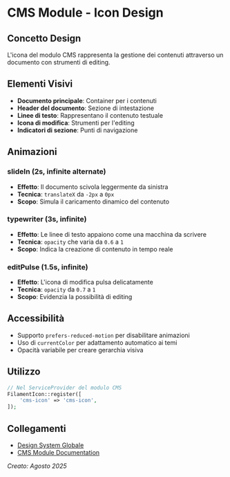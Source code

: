 # CMS Module - Icon Design

## Concetto Design
L'icona del modulo CMS rappresenta la gestione dei contenuti attraverso un documento con strumenti di editing.

## Elementi Visivi
- **Documento principale**: Container per i contenuti
- **Header del documento**: Sezione di intestazione
- **Linee di testo**: Rappresentano il contenuto testuale
- **Icona di modifica**: Strumenti per l'editing
- **Indicatori di sezione**: Punti di navigazione

## Animazioni

### slideIn (2s, infinite alternate)
- **Effetto**: Il documento scivola leggermente da sinistra
- **Tecnica**: `translateX` da `-2px` a `0px`
- **Scopo**: Simula il caricamento dinamico del contenuto

### typewriter (3s, infinite)
- **Effetto**: Le linee di testo appaiono come una macchina da scrivere
- **Tecnica**: `opacity` che varia da `0.6` a `1`
- **Scopo**: Indica la creazione di contenuto in tempo reale

### editPulse (1.5s, infinite)
- **Effetto**: L'icona di modifica pulsa delicatamente
- **Tecnica**: `opacity` da `0.7` a `1`
- **Scopo**: Evidenzia la possibilità di editing

## Accessibilità
- Supporto `prefers-reduced-motion` per disabilitare animazioni
- Uso di `currentColor` per adattamento automatico ai temi
- Opacità variabile per creare gerarchia visiva

## Utilizzo
```php
// Nel ServiceProvider del modulo CMS
FilamentIcon::register([
    'cms-icon' => 'cms-icon',
]);
```

## Collegamenti
- [Design System Globale](../../../../docs/module-icons-design-system.md)
- [CMS Module Documentation](./README.md)

*Creato: Agosto 2025*
